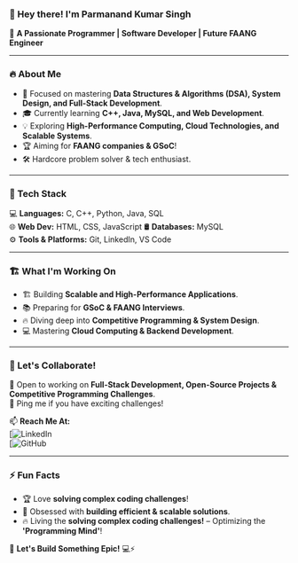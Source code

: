 ### 👋 Hey there! I'm Parmanand Kumar Singh  

🚀 **A Passionate Programmer | Software Developer | Future FAANG Engineer**  

---

### 🔥 About Me
- 🎯 Focused on mastering **Data Structures & Algorithms (DSA), System Design, and Full-Stack Development**.
- 🎓 Currently learning **C++, Java, MySQL, and Web Development**.
- 💡 Exploring **High-Performance Computing, Cloud Technologies, and Scalable Systems**.
- 🏆 Aiming for **FAANG companies & GSoC**!
- 🛠️ Hardcore problem solver & tech enthusiast.

---

### 🚀 Tech Stack

💻 **Languages:** C, C++, Python, Java, SQL  
🌐 **Web Dev:** HTML, CSS, JavaScript 
🛢 **Databases:** MySQL  
⚙ **Tools & Platforms:**  Git, LinkedIn, VS Code  

---

### 🏗️ What I'm Working On
- 🏗 Building **Scalable and High-Performance Applications**.
- 📚 Preparing for **GSoC & FAANG Interviews**.
- 🔥 Diving deep into **Competitive Programming & System Design**.
- 💻 Mastering **Cloud Computing & Backend Development**.

---

### 🤝 Let's Collaborate!
🚀 Open to working on **Full-Stack Development, Open-Source Projects & Competitive Programming Challenges**.  
💬 Ping me if you have exciting challenges!  

📫 **Reach Me At:**  
[![LinkedIn](www.linkedin.com/in/parmanand-kumar-76687126a)  
[![GitHub](https://github.com/ParmanandKS)  

---

### ⚡ Fun Facts
- 🏆 Love **solving complex coding challenges**!
- 🎯 Obsessed with **building efficient & scalable solutions**.
- 🔥 Living the **solving complex coding challenges!** – Optimizing the **'Programming Mind'**!  

🚀 **Let's Build Something Epic!** 💻⚡
